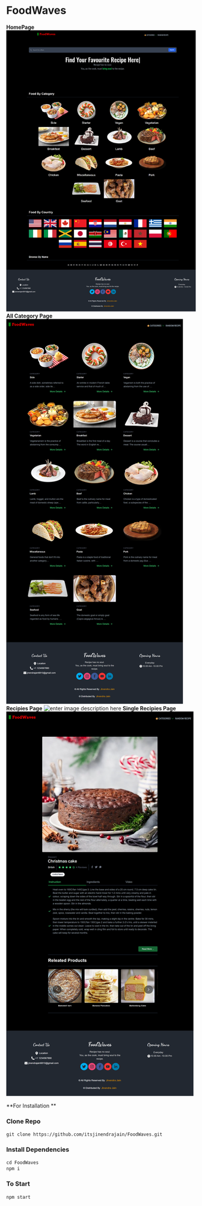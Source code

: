 # FoodWaves


**HomePage**
![Homepage](https://github.com/itsjinendrajain/FoodWaves/blob/d00b7d76e446b57fa9ff663ef8b6b4704b663142/screenshot/FoodWaves-Homepage.png?raw=true)
**All Category Page**
![All Category Page](https://github.com/itsjinendrajain/FoodWaves/blob/main/screenshot/FoodWaves-All%20Categories.png?raw=true)
**Recipies Page**
![enter image description here](https://github.com/itsjinendrajain/FoodWaves/blob/main/screenshot/FoodWaves-Recipies-Page.png?raw=true)
**Single Recipies Page**
![Recipies Page](https://github.com/itsjinendrajain/FoodWaves/blob/main/screenshot/FoodWaves-Recipies_Page.png?raw=true)


**For Installation **

### Clone Repo
```
git clone https://github.com/itsjinendrajain/FoodWaves.git
```

### Install Dependencies
```
cd FoodWaves
npm i
```

### To Start 
```
npm start
```

